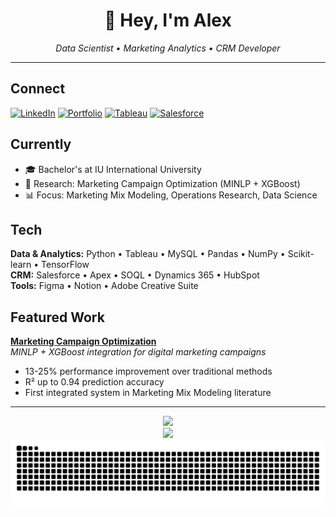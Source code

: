 <div align="center">
  <h1>👋 Hey, I'm Alex</h1>
  <p><em>Data Scientist • Marketing Analytics • CRM Developer</em></p>
</div>

---

## Connect
[![LinkedIn](https://img.shields.io/badge/LinkedIn-0077B5?style=flat&logo=linkedin&logoColor=white)](https://linkedin.com/in/alexandru-constantinescu-6a18b6117) 
[![Portfolio](https://img.shields.io/badge/Portfolio-000000?style=flat&logo=notion&logoColor=white)](https://tasteful-motion-cd2.notion.site/Personal-Portfolio-1a406ad0ff588011968af249d03977aa)
[![Tableau](https://img.shields.io/badge/Tableau-E97627?style=flat&logo=tableau&logoColor=white)](https://public.tableau.com/app/profile/alexandru.constantinescu/vizzes)
[![Salesforce](https://img.shields.io/badge/Salesforce-00D4FF?style=flat&logo=salesforce&logoColor=white)](https://www.salesforce.com/trailblazer/t4crg37sruwolpvswk)

## Currently
- 🎓 Bachelor's at IU International University
- 🔬 Research: Marketing Campaign Optimization (MINLP + XGBoost)
- 📊 Focus: Marketing Mix Modeling, Operations Research, Data Science

## Tech
**Data & Analytics:** Python • Tableau • MySQL • Pandas • NumPy • Scikit-learn • TensorFlow  
**CRM:** Salesforce • Apex • SOQL • Dynamics 365 • HubSpot  
**Tools:** Figma • Notion • Adobe Creative Suite

## Featured Work
**[Marketing Campaign Optimization](https://github.com/Meah01/marketing-campaign-optimization-minlp-xgboost)**  
*MINLP + XGBoost integration for digital marketing campaigns*
- 13-25% performance improvement over traditional methods
- R² up to 0.94 prediction accuracy
- First integrated system in Marketing Mix Modeling literature

---

<div align="center">
  <img src="https://github-readme-stats.vercel.app/api?username=Meah01&show_icons=true&theme=minimal&hide_border=true&bg_color=ffffff&title_color=333&text_color=666&icon_color=333" />
</div>

<div align="center">
  <img src="https://github-readme-stats.vercel.app/api/top-langs/?username=Meah01&layout=compact&theme=minimal&hide_border=true&bg_color=ffffff&title_color=333&text_color=666" />
</div>

<div align="center">
  <picture>
    <source media="(prefers-color-scheme: dark)" srcset="https://raw.githubusercontent.com/Meah01/Meah01/output/github-contribution-grid-snake-dark.svg">
    <source media="(prefers-color-scheme: dark)" srcset="https://raw.githubusercontent.com/Meah01/Meah01/output/github-contribution-grid-snake.svg">
    <img alt="github contribution grid snake animation" src="https://raw.githubusercontent.com/Meah01/Meah01/output/github-contribution-grid-snake.svg">
  </picture>
</div>
